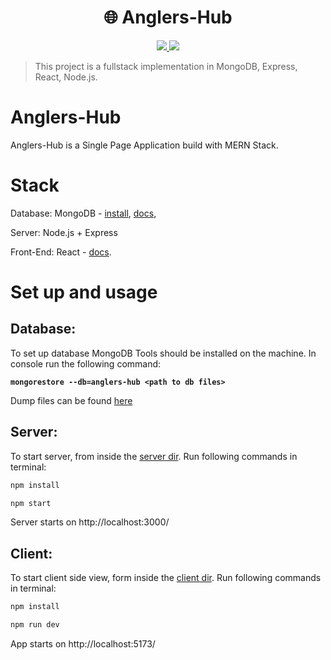 <h1 align="center">
🌐 Anglers-Hub
</h1>

<p align="center">
   <a href="https://github.com/amazingandyyy/mern/blob/master/LICENSE">
      <img src="https://img.shields.io/badge/License-MIT-green.svg" />
   </a>
   <a href="https://circleci.com/gh/amazingandyyy/mern">
      <img src="https://circleci.com/gh/amazingandyyy/mern.svg?style=svg" />
   </a>
</p>

> This project is a fullstack implementation in MongoDB, Express, React, Node.js.


# Anglers-Hub

Anglers-Hub is a Single Page Application build with MERN Stack.

# Stack

Database: MongoDB - [install](https://docs.mongodb.com/manual/installation/), [docs](https://docs.mongodb.com/manual/tutorial/getting-started/),

Server: Node.js + Express

Front-End: React - [docs](https://react.dev/reference/react).

# Set up and usage

## Database:

To set up database MongoDB Tools should be installed on the machine. In console run the following command:

**`
mongorestore --db=anglers-hub <path to db files>
`**

Dump files can be found [here](https://github.com/KostaKostov15/Anglers-Hub/tree/main/db/anglers-hub)


## Server: 

To start server, from inside the [server dir](https://github.com/KostaKostov15/Anglers-Hub/tree/main/server).
Run following commands in terminal:

```sh 
npm install
```

```sh
npm start
```

Server starts on http://localhost:3000/

## Client:

To start client side view, form inside the [client dir](https://github.com/KostaKostov15/Anglers-Hub/tree/main/client).
Run following commands in terminal:

```sh
npm install
```

```sh
npm run dev
```

App starts on http://localhost:5173/
